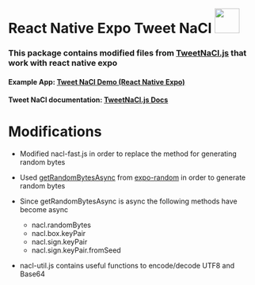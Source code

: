 # React Native Expo Tweet NaCl [<img src="https://www.tomsquest.com/img/posts/2018-10-02-better-npm-ing/npm_logo.png" width="50"/>](https://www.npmjs.com/package/tweet-nacl-react-native-expo)

### This package contains modified files from [TweetNaCl.js](https://github.com/dchest/tweetnacl-js) that work with react native expo

#### Example App: [Tweet NaCl Demo (React Native Expo)](https://github.com/rajtatata/react-native-tweet-nacl-expo-example)
#### Tweet NaCl documentation: [TweetNaCl.js Docs](https://github.com/dchest/tweetnacl-js#documentation)

# Modifications

-  Modified nacl-fast.js in order to replace the method for generating random bytes

- Used [getRandomBytesAsync](https://docs.expo.io/versions/latest/sdk/random/#getrandombytesasync) from [expo-random](https://docs.expo.io/versions/latest/sdk/random/) in order to generate random bytes

- Since getRandomBytesAsync is async the following methods have become async
    - nacl.randomBytes
    - nacl.box.keyPair
    - nacl.sign.keyPair
    - nacl.sign.keyPair.fromSeed

- nacl-util.js contains useful functions to encode/decode UTF8 and Base64

#